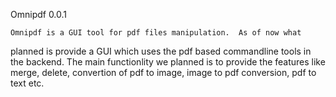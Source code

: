 Omnipdf 0.0.1

	Omnipdf is a GUI tool for pdf files manipulation.  As of now what
planned is provide a GUI which uses the pdf based commandline tools in the
backend.  The main functionlity we planned is to provide the features like 
merge, delete, convertion of pdf to image, image to pdf conversion, pdf to text etc.



